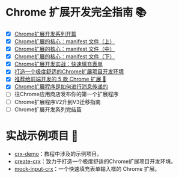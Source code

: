 # Chrome 扩展开发完全指南 📚
- [x] [Chrome扩展开发系列开篇](./packages/Chrome扩展开发完全指南/开篇/index.md)
- [x] [Chrome扩展的核心：manifest 文件（上）](./packages/Chrome扩展开发完全指南/manifest上/index.md)
- [x] [Chrome扩展的核心：manifest 文件（中）](./packages/Chrome扩展开发完全指南/manifest中/index.md)
- [x] [Chrome扩展的核心：manifest 文件（下）](./packages/Chrome扩展开发完全指南/manifest下/index.md)
- [x] [Chrome扩展开发实战：快速填充表单](./packages/Chrome扩展开发完全指南/mock-input/index.md)
- [x] [打造一个极度舒适的Chrome扩展项目开发环境](./packages/Chrome扩展开发完全指南/极度舒适的项目开发环境/index.md)
- [x] [推荐给前端开发的 5 款 Chrome 扩展 🚀](./packages/Chrome扩展开发完全指南/值得一试的5个Chrome扩展/index.md)
- [x] [Chrome扩展程序是如何进行消息传递的](./packages/Chrome扩展开发完全指南/消息传递/index.md)
- [ ] 往Chrome应用商店发布你的第一个扩展程序
- [ ] Chrome扩展程序V2升到V3迁移指南
- [ ] Chrome扩展开发系列完结篇

# 实战示例项目 🎨

- [crx-demo](./packages/crx-demo/)：教程中涉及的示例项目。
- [create-crx](./packages/create-crx/)：致力于打造一个极度舒适的Chrome扩展项目开发环境。
- [mock-input-crx](./packages/mock-input-crx/)：一个快速填充表单输入框的 Chrome 扩展。